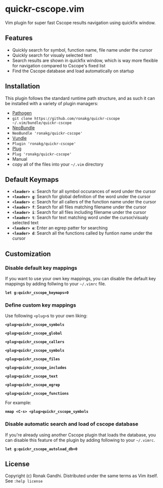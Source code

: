 # quickr-cscope.vim
Vim plugin for super fast Cscope results navigation using quickfix window.

## Features
* Quickly search for symbol, function name, file name under the cursor
* Quickly search for visualy selected text
* Search results are shown in quickfix window, which is way more flexible for navigation compared to Cscope's fixed list
* Find the Cscope database and load automatically on startup

## Installation

This plugin follows the standard runtime path structure, and as such it can be installed with a variety of plugin managers:

*  [Pathogen](https://github.com/tpope/vim-pathogen)
  *  `git clone https://github.com/ronakg/quickr-cscope ~/.vim/bundle/quickr-cscope`
*  [NeoBundle](https://github.com/Shougo/neobundle.vim)
  *  `NeoBundle 'ronakg/quickr-cscope'`
*  [Vundle](https://github.com/gmarik/vundle)
  *  `Plugin 'ronakg/quickr-cscope'`
*  [Plug](https://github.com/junegunn/vim-plug)
  *  `Plug 'ronakg/quickr-cscope'`
*  Manual
  *  copy all of the files into your `~/.vim` directory

## Default Keymaps

* **`<leader> s`**: Search for all symbol occurances of word under the cursor
* **`<leader> g`**: Search for global definition of the word under the cursor
* **`<leader> c`**: Search for all callers of the function name under the cursor
* **`<leader> f`**: Search for all files matching filename under the cursor
* **`<leader> i`**: Search for all files including filename under the cursor
* **`<leader> t`**: Search for text matching word under the cursor/visualy selected text
* **`<leader> e`**: Enter an egrep patter for searching
* **`<leader> d`**: Search all the functions called by funtion name under the cursor

## Customization

### Disable default key mappings
If you want to use your own key mappings, you can disable the default key mappings by adding follwing to your `~/.vimrc` file.

**`let g:quickr_cscope_keymaps=0`**

### Define custom key mappings

Use following `<plug>`s to your own liking:

**`<plug>quickr_cscope_symbols`**

**`<plug>quickr_cscope_global`**

**`<plug>quickr_cscope_callers`**

**`<plug>quickr_cscope_symbols`**

**`<plug>quickr_cscope_files`**

**`<plug>quickr_cscope_includes`**

**`<plug>quickr_cscope_text`**

**`<plug>quickr_cscope_egrep`**

**`<plug>quickr_cscope_functions`**

For example:

**`nmap <C-s> <plug>quickr_cscope_symbols`**

### Disable automatic search and load of cscope database
If you're already using another Cscope plugin that loads the database, you can disable this feature of the plugin by adding following to your `~/.vimrc`.

**`let g:quickr_cscope_autoload_db=0`**

## License
Copyright (c) Ronak Gandhi. Distributed under the same terms as Vim itself. See
`:help license`

